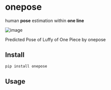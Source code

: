 # onepose

human **pose** estimation within **one line**

![image](https://github.com/developer0hye/onepose/assets/35001605/2f45a9a5-eea2-4ad7-b370-e86abb7c56b5)

Predicted Pose of Luffy of One Piece by onepose



## Install
```bash
pip install onepose
```

## Usage
```python
```
